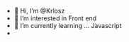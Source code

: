 - 👋 Hi, I’m @Krlosz
- 👀 I’m interested in Front end
- 🌱 I’m currently learning ... Javascript
-


<!---
Krlosz/Krlosz is a ✨ special ✨ repository because its `README.md` (this file) appears on your GitHub profile.
You can click the Preview link to take a look at your changes.
--->
